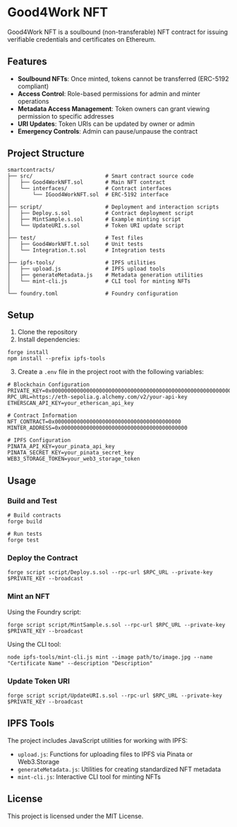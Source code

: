 # Good4Work NFT

Good4Work NFT is a soulbound (non-transferable) NFT contract for issuing verifiable credentials and certificates on Ethereum.

## Features

- **Soulbound NFTs**: Once minted, tokens cannot be transferred (ERC-5192 compliant)
- **Access Control**: Role-based permissions for admin and minter operations
- **Metadata Access Management**: Token owners can grant viewing permission to specific addresses
- **URI Updates**: Token URIs can be updated by owner or admin
- **Emergency Controls**: Admin can pause/unpause the contract

## Project Structure

```
smartcontracts/
├── src/                       # Smart contract source code
│   ├── Good4WorkNFT.sol       # Main NFT contract
│   └── interfaces/            # Contract interfaces
│       └── IGood4WorkNFT.sol  # ERC-5192 interface
│
├── script/                    # Deployment and interaction scripts
│   ├── Deploy.s.sol           # Contract deployment script
│   ├── MintSample.s.sol       # Example minting script
│   └── UpdateURI.s.sol        # Token URI update script
│
├── test/                      # Test files
│   ├── Good4WorkNFT.t.sol     # Unit tests
│   └── Integration.t.sol      # Integration tests
│
├── ipfs-tools/                # IPFS utilities
│   ├── upload.js              # IPFS upload tools
│   ├── generateMetadata.js    # Metadata generation utilities
│   └── mint-cli.js            # CLI tool for minting NFTs
│
└── foundry.toml               # Foundry configuration
```

## Setup

1. Clone the repository
2. Install dependencies:

```shell
forge install
npm install --prefix ipfs-tools
```

3. Create a `.env` file in the project root with the following variables:

```
# Blockchain Configuration
PRIVATE_KEY=0x0000000000000000000000000000000000000000000000000000000000000000
RPC_URL=https://eth-sepolia.g.alchemy.com/v2/your-api-key
ETHERSCAN_API_KEY=your_etherscan_api_key

# Contract Information
NFT_CONTRACT=0x0000000000000000000000000000000000000000
MINTER_ADDRESS=0x0000000000000000000000000000000000000000

# IPFS Configuration
PINATA_API_KEY=your_pinata_api_key
PINATA_SECRET_KEY=your_pinata_secret_key
WEB3_STORAGE_TOKEN=your_web3_storage_token
```

## Usage

### Build and Test

```shell
# Build contracts
forge build

# Run tests
forge test
```

### Deploy the Contract

```shell
forge script script/Deploy.s.sol --rpc-url $RPC_URL --private-key $PRIVATE_KEY --broadcast
```

### Mint an NFT

Using the Foundry script:

```shell
forge script script/MintSample.s.sol --rpc-url $RPC_URL --private-key $PRIVATE_KEY --broadcast
```

Using the CLI tool:

```shell
node ipfs-tools/mint-cli.js mint --image path/to/image.jpg --name "Certificate Name" --description "Description"
```

### Update Token URI

```shell
forge script script/UpdateURI.s.sol --rpc-url $RPC_URL --private-key $PRIVATE_KEY --broadcast
```

## IPFS Tools

The project includes JavaScript utilities for working with IPFS:

- `upload.js`: Functions for uploading files to IPFS via Pinata or Web3.Storage
- `generateMetadata.js`: Utilities for creating standardized NFT metadata
- `mint-cli.js`: Interactive CLI tool for minting NFTs

## License

This project is licensed under the MIT License.
